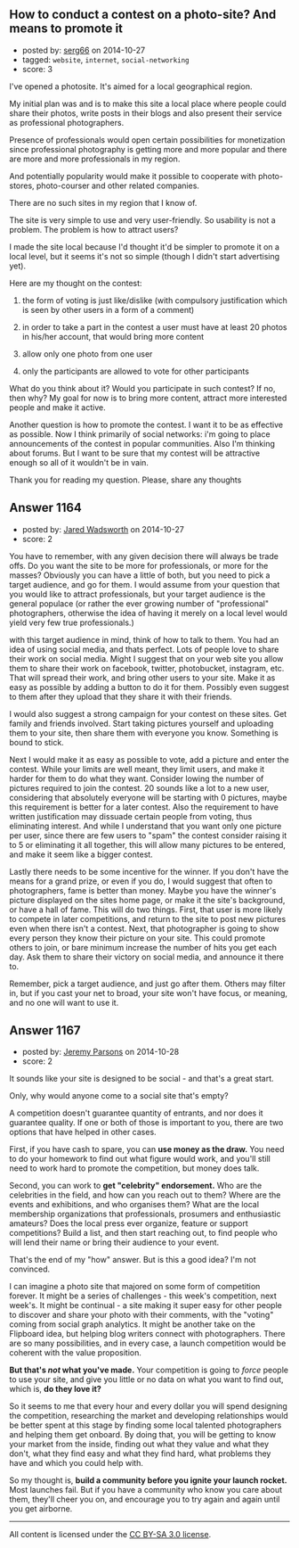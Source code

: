 ## How to conduct a contest on a photo-site? And means to promote it

- posted by: [serg66](https://stackexchange.com/users/345242/serg66) on 2014-10-27
- tagged: `website`, `internet`, `social-networking`
- score: 3

I've opened a photosite. 
It's aimed for a local geographical region.

My initial plan was and is to make this site a local place where people could share their photos, write posts in their blogs and also present their service as professional photographers. 

Presence of professionals would open certain possibilities for monetization since professional photography is getting more and more popular and there are more and more professionals in my region.

And potentially popularity would make it possible to cooperate with photo-stores, photo-courser and other related companies.

There are no such sites in my region that I know of.

The site is very simple to use and very user-friendly. So usability is not a problem. The problem is how to attract users?

I made the site local because I'd thought it'd be simpler to promote it on a local level, but it seems it's not so simple (though I didn't start advertising yet).

Here are my thought on the contest: 

1) the form of voting is just like/dislike (with compulsory justification which is seen by other users in a form of a comment)

2) in order to take a part in the contest a user must have at least 20 photos in his/her account, that would bring more content

3) allow only one photo from one user

4) only the participants are allowed to vote for other participants

What do you think about it? Would you participate in such contest? If no, then why? 
My goal for now is to bring more content, attract more interested people and make it active.

Another question is how to promote the contest. I want it to be as effective as possible. Now I think primarily of social networks: i'm going to place announcements of the contest in popular communities. Also I'm thinking about forums. But I want to be sure that my contest will be attractive enough so all of it wouldn't be in vain.

Thank you for reading my question. Please, share any thoughts


## Answer 1164

- posted by: [Jared Wadsworth](https://stackexchange.com/users/5056044/jared-wadsworth) on 2014-10-27
- score: 2

You have to remember, with any given decision there will always be trade offs. Do you want the site to be more for professionals, or more for the masses? Obviously you can have a little of both, but you need to pick a target audience, and go for them. I would assume from your question that you would like to attract professionals, but your target audience is the general populace (or rather the ever growing number of "professional" photographers, otherwise the idea of having it merely on a local level would yield very few true professionals.) 

with this target audience in mind, think of how to talk to them. You had an idea of using social media, and thats perfect. Lots of people love to share their work on social media. Might I suggest that on your web site you allow them to share their work on facebook, twitter, photobucket, instagram, etc. That will spread their work, and bring other users to your site. Make it as easy as possible by adding a button to do it for them. Possibly even suggest to them after they upload that they share it with their friends.

I would also suggest a strong campaign for your contest on these sites. Get family and friends involved. Start taking pictures yourself and uploading them to your site, then share them with everyone you know. Something is bound to stick.

Next I would make it as easy as possible to vote, add a picture and enter the contest. While your limits are well meant, they limit users, and make it harder for them to do what they want. Consider lowing the number of pictures required to join the contest. 20 sounds like a lot to a new user, considering that absolutely everyone will be starting with 0 pictures, maybe this requirement is better for a later contest. Also the requirement to have written justification may dissuade certain people from voting, thus eliminating interest. And while I understand that you want only one picture per user, since there are few users to "spam" the contest consider raising it to 5 or eliminating it all together, this will allow many pictures to be entered, and make it seem like a bigger contest.

Lastly there needs to be some incentive for the winner. If you don't have the means for a grand prize, or even if you do, I would suggest that often to photographers, fame is better than money. Maybe you have the winner's picture displayed on the sites home page, or make it the site's background, or have a hall of fame. This will do two things. First, that user is more likely to compete in later competitions, and return to the site to post new pictures even when there isn't a contest. Next, that photographer is going to show every person they know their picture on your site. This could promote others to join, or bare minimum increase the number of hits you get each day. Ask them to share their victory on social media, and announce it there to. 

Remember, pick a target audience, and just go after them. Others may filter in, but if you cast your net to broad, your site won't have focus, or meaning, and no one will want to use it.


## Answer 1167

- posted by: [Jeremy Parsons](https://stackexchange.com/users/497810/jeremy-parsons) on 2014-10-28
- score: 2

It sounds like your site is designed to be social - and that's a great start.

Only, why would anyone come to a social site that's empty?

A competition doesn't guarantee quantity of entrants, and nor does it guarantee quality. If one or both of those is important to you, there are two options that have helped in other cases.

First, if you have cash to spare, you can **use money as the draw.** You need to do your homework to find out what figure would work, and you'll still need to work hard to promote the competition, but money does talk.

Second, you can work to **get "celebrity" endorsement.**  Who are the celebrities in the field, and how can you reach out to them? Where are the events and exhibitions, and who organises them? What are the local membership organizations that professionals, prosumers and enthusiastic amateurs? Does the local press ever organize, feature or support competitions? Build a list, and then start reaching out, to find people who will lend their name or bring their audience to your event.

That's the end of my "how" answer. But is this a good idea? I'm not convinced.

I can imagine a photo site that majored on some form of competition forever. It might be a series of challenges - this week's competition, next week's. It might be continual - a site making it super easy for other people to discover and share your photo with their comments, with the "voting" coming from social graph analytics. It might be another take on the Flipboard idea, but helping blog writers connect with photographers. There are so many possibilities, and in every case, a launch competition would be coherent with the value proposition.

**But that's *not* what you've made.** Your competition is going to *force* people to use your site, and give you little or no data on what you want to find out, which is, **do they love it?** 

So it seems to me that every hour and every dollar you will spend designing the competition, researching the market and developing relationships would be better spent at this stage by finding some local talented photographers and helping them get onboard. By doing that, you will be getting to know your market from the inside, finding out what they value and what they don't, what they find easy and what they find hard, what problems they have and which you could help with.

So my thought is, **build a community before you ignite your launch rocket.** Most launches fail. But if you have a community who know you care about them, they'll cheer you on, and encourage you to try again and again until you get airborne.



---

All content is licensed under the [CC BY-SA 3.0 license](https://creativecommons.org/licenses/by-sa/3.0/).
